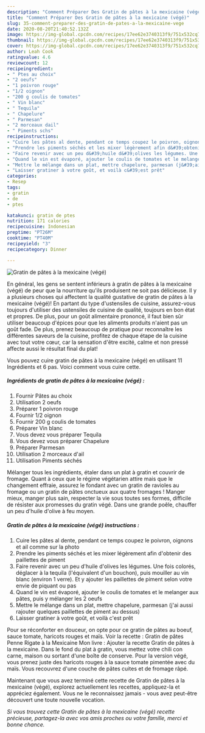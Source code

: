 ```yaml
---
description: "Comment Préparer Des Gratin de pâtes à la mexicaine (végé)"
title: "Comment Préparer Des Gratin de pâtes à la mexicaine (végé)"
slug: 35-comment-preparer-des-gratin-de-pates-a-la-mexicaine-vege
date: 2020-08-20T21:40:52.132Z
image: https://img-global.cpcdn.com/recipes/17ee62e3740313f9/751x532cq70/gratin-de-pates-a-la-mexicaine-vege-photo-principale-de-la-recette.jpg
thumbnail: https://img-global.cpcdn.com/recipes/17ee62e3740313f9/751x532cq70/gratin-de-pates-a-la-mexicaine-vege-photo-principale-de-la-recette.jpg
cover: https://img-global.cpcdn.com/recipes/17ee62e3740313f9/751x532cq70/gratin-de-pates-a-la-mexicaine-vege-photo-principale-de-la-recette.jpg
author: Leah Cook
ratingvalue: 4.6
reviewcount: 12
recipeingredient:
- " Ptes au choix"
- "2 oeufs"
- "1 poivron rouge"
- "1/2 oignon"
- "200 g coulis de tomates"
- " Vin blanc"
- " Tequila"
- " Chapelure"
- " Parmesan"
- "2 morceaux dail"
- " Piments schs"
recipeinstructions:
- "Cuire les pâtes al dente, pendant ce temps coupez le poivron, oignons et ail comme sur la photo"
- "Prendre les piments séchés et les mixer légèrement afin d&#39;obtenir des paillettes de piment"
- "Faire revenir avec un peu d&#39;huile d&#39;olives les légumes. Une fois colorés, déglacer à la tequila (l&#39;équivalent d&#39;un bouchon), puis mouiller au vin blanc (environ 1 verre). Et y ajouter les paillettes de piment selon votre envie de piquant ou pas"
- "Quand le vin est évaporé, ajouter le coulis de tomates et le melanger aux pâtes, puis y mélanger les 2 oeufs"
- "Mettre le mélange dans un plat, mettre chapelure, parmesan (j&#39;ai aussi rajouter quelques paillettes de piment au dessus)"
- "Laisser gratiner à votre goût, et voilà c&#39;est prêt"
categories:
- Resep
tags:
- gratin
- de
- ptes

katakunci: gratin de ptes 
nutrition: 171 calories
recipecuisine: Indonesian
preptime: "PT26M"
cooktime: "PT40M"
recipeyield: "3"
recipecategory: Dinner

---
```



![Gratin de pâtes à la mexicaine (végé)](https://img-global.cpcdn.com/recipes/17ee62e3740313f9/751x532cq70/gratin-de-pates-a-la-mexicaine-vege-photo-principale-de-la-recette.jpg)

En général, les gens se sentent inférieurs à gratin de pâtes à la mexicaine (végé) de peur que la nourriture qu'ils produisent ne soit pas délicieuse. Il y a plusieurs choses qui affectent la qualité gustative de gratin de pâtes à la mexicaine (végé)! En partant du type d'ustensiles de cuisine, assurez-vous toujours d'utiliser des ustensiles de cuisine de qualité, toujours en bon état et propres. De plus, pour un goût alimentaire prononcé, il faut bien sûr utiliser beaucoup d'épices pour que les aliments produits n'aient pas un goût fade. De plus, prenez beaucoup de pratique pour reconnaître les différentes saveurs de la cuisine, profitez de chaque étape de la cuisine avec tout votre cœur, car la sensation d'être excité, calme et non pressé affecte aussi le résultat final du plat!

<!--inarticleads1-->

Vous pouvez cuire gratin de pâtes à la mexicaine (végé) en utilisant 11 Ingrédients et 6 pas. Voici comment vous cuire cette.

##### Ingrédients de gratin de pâtes à la mexicaine (végé) :

1. Fournir  Pâtes au choix
1. Utilisation 2 oeufs
1. Préparer 1 poivron rouge
1. Fournir 1/2 oignon
1. Fournir 200 g coulis de tomates
1. Préparer  Vin blanc
1. Vous devez vous préparer  Tequila
1. Vous devez vous préparer  Chapelure
1. Préparer  Parmesan
1. Utilisation 2 morceaux d&#39;ail
1. Utilisation  Piments séchés


Mélanger tous les ingrédients, étaler dans un plat à gratin et couvrir de fromage. Quant à ceux que le régime végétarien attire mais que le changement effraie, assurez le fondant avec un gratin de ravioles au fromage ou un gratin de pâtes onctueux aux quatre fromages ! Manger mieux, manger plus sain, respecter la vie sous toutes ses formes, difficile de résister aux promesses du gratin végé. Dans une grande poêle, chauffer un peu d&#39;huile d&#39;olive à feu moyen. 

<!--inarticleads2-->

##### Gratin de pâtes à la mexicaine (végé) instructions :

1. Cuire les pâtes al dente, pendant ce temps coupez le poivron, oignons et ail comme sur la photo
1. Prendre les piments séchés et les mixer légèrement afin d&#39;obtenir des paillettes de piment
1. Faire revenir avec un peu d&#39;huile d&#39;olives les légumes. Une fois colorés, déglacer à la tequila (l&#39;équivalent d&#39;un bouchon), puis mouiller au vin blanc (environ 1 verre). Et y ajouter les paillettes de piment selon votre envie de piquant ou pas
1. Quand le vin est évaporé, ajouter le coulis de tomates et le melanger aux pâtes, puis y mélanger les 2 oeufs
1. Mettre le mélange dans un plat, mettre chapelure, parmesan (j&#39;ai aussi rajouter quelques paillettes de piment au dessus)
1. Laisser gratiner à votre goût, et voilà c&#39;est prêt


Pour se réconforter en douceur, on opte pour ce gratin de pâtes au boeuf, sauce tomate, haricots rouges et maïs. Voir la recette : Gratin de pâtes Penne Rigate à la Mexicaine Mon livre : Ajouter la recette Gratin de pâtes à la mexicaine. Dans le fond du plat à gratin, vous mettez votre chili con carne, maison ou sortant d&#39;une boîte de conserve. Pour la version végé, vous prenez juste des haricots rouges à la sauce tomate pimentée avec du maïs. Vous recouvrez d&#39;une couche de pâtes cuites et de fromage râpé. 

<!--inarticleads1-->

<p>
Maintenant que vous avez terminé cette recette de Gratin de pâtes à la mexicaine (végé), explorez actuellement les recettes, appliquez-la et appréciez également. Vous ne le reconnaissez jamais - vous avez peut-être découvert une toute nouvelle vocation.
</p>

<p>
<i>Si vous trouvez cette Gratin de pâtes à la mexicaine (végé) recette précieuse, partagez-la avec vos amis proches ou votre famille, merci et bonne chance.</i>
</p>
